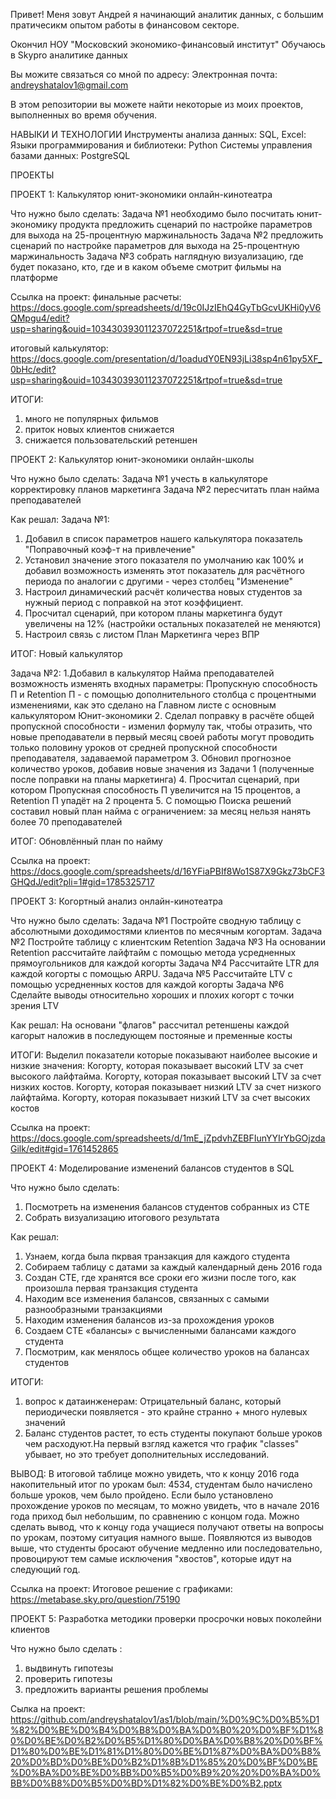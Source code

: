 Привет! 
Меня зовут Андрей
я начинающий аналитик данных, с большим пратичесикм опытом работы в финансовом секторе. 

Окончил НОУ "Московский экономико-финансовый институт"
Обучаюсь в Skypro аналитике данных

Вы можите связаться со мной по адресу: Электронная почта: andreyshatalov1@gmail.com

В этом репозитории вы можете найти некоторые из моих проектов, выполненных во время обучения.

НАВЫКИ И ТЕХНОЛОГИИ
Инструменты анализа данных: SQL, Excel:
Языки программирования и библиотеки: Python
Системы управления базами данных: PostgreSQL

ПРОЕКТЫ

ПРОЕКТ 1: Калькулятор юнит-экономики онлайн-кинотеатра

Что нужно было сделать:
Задача №1 необходимо было посчитать юнит-экономику продукта предложить сценарий по настройке параметров для выхода на 25-процентную маржинальность 
Задача №2 предложить сценарий по настройке параметров для выхода на 25-процентную маржинальность
Задача №3 собрать наглядную визуализацию, где будет показано, кто, где и в каком объеме смотрит фильмы на платформе

Ссылка на проект:
финальные расчеты: https://docs.google.com/spreadsheets/d/19c0IJzIEhQ4GyTbGcvUKHi0yV6QMpgu4/edit?usp=sharing&ouid=103430393011237072251&rtpof=true&sd=true

итоговый калькулятор: https://docs.google.com/presentation/d/1oadudY0EN93jLi38sp4n61py5XF_0bHc/edit?usp=sharing&ouid=103430393011237072251&rtpof=true&sd=true

ИТОГИ:
1. много не популярных фильмов
2. приток новых клиентов снижается
3. снижается пользовательский ретеншен

ПРОЕКТ 2: Калькулятор юнит-экономики онлайн-школы

Что нужно было сделать:
Задача №1 учесть в калькуляторе корректировку планов маркетинга
Задача №2 пересчитать план найма преподавателей

Как решал:
Задача №1:
1. Добавил в список параметров нашего калькулятора показатель "Поправочный коэф-т на привлечение"
2. Установил значение этого показателя по умолчанию как 100% и добавил возможность изменять этот показатель для расчётного периода по аналогии с другими - через столбец "Изменение"
3. Настроил динамический расчёт количества новых студентов за нужный период с поправкой на этот коэффициент.
4. Просчитал сценарий, при котором планы маркетинга будут увеличены на 12% (настройки остальных показателей не меняются)
5. Настроил связь с листом План Маркетинга через ВПР
   
ИТОГ: Новый калькулятор

Задача №2:
1.Добавил в калькулятор Найма преподавателей возможность изменять входных параметры: Пропускную способность П и Retention П - с помощью дополнительного столбца с процентными изменениями, как это сделано на Главном листе с основным калькулятором Юнит-экономики
2. Сделал поправку в расчёте общей пропускной способности - изменил формулу так, чтобы отразить, что новые преподаватели в первый месяц своей работы могут проводить только половину уроков от средней пропускной способности преподавателя, задаваемой параметром
3. Обновил прогнозное количество уроков, добавив новые значения из Задачи 1 (полученные после поправки на планы маркетинга)
4. Просчитал сценарий, при котором Пропускная способность П увеличится на 15 процентов, а Retention П упадёт на 2 процента
5. С помощью Поиска решений составил новый план найма с ограничением: за месяц нельзя нанять более 70 преподавателей

ИТОГ: Обновлённый план по найму

Ссылка на проект: https://docs.google.com/spreadsheets/d/16YFiaPBIf8Wo1S87X9Gkz73bCF3GHQdJ/edit?pli=1#gid=1785325717

ПРОЕКТ 3: Когортный анализ онлайн-кинотеатра

Что нужно было сделать:
Задача №1 Постройте сводную таблицу с абсолютными доходимостями клиентов по месячным когортам.
Задача №2 Постройте таблицу с клиентским Retention
Задача №3 На основании Retention рассчитайте лайфтайм с помощью метода усредненных прямоугольников для каждой когорты
Задача №4 Рассчитайте LTR для каждой когорты с помощью ARPU.
Задача №5 Рассчитайте LTV с помощью усредненных костов для каждой когорты
Задача №6 Сделайте выводы относительно хороших и плохих когорт с точки зрения LTV

Как решал:
На основани "флагов" рассчитал ретеншены каждой кагорыт наложив в последующем постояные и пременные косты

ИТОГИ:
Выделил показатели которые показывают наиболее высокие и низкие значения:
Когорту, которая показывает высокий LTV за счет высокого лайфтайма.
Когорту, которая показывает высокий LTV за счет низких костов.
Когорту, которая показывает низкий LTV за счет низкого лайфтайма.
Когорту, которая показывает низкий LTV за счет высоких костов

Ссылка на проект: https://docs.google.com/spreadsheets/d/1mE_jZpdvhZEBFIunYYIrYbGOjzdaGilk/edit#gid=1761452865

ПРОЕКТ 4: Моделирование изменений балансов студентов в SQL 

Что нужно было сделать:
1. Посмотреть на изменения балансов студентов собранных из СТЕ
2. Собрать визуализацию итогового результата

Как решал:
1. Узнаем, когда была пкрвая транзакция для каждого студента
2. Собираем таблицу с датами за каждый календарный день 2016 года
3. Создан CTE, где хранятся все сроки его жизни после того, как произошла первая транзакция студента
4. Находим все изменения балансов, связанных с самыми разнообразными транзакциями
5. Находим изменения балансов из-за прохождения уроков
6. Создаем CTE «балансы» с вычисленными балансами каждого студента
7. Посмотрим, как менялось общее количество уроков на балансах студентов

ИТОГИ:
1. вопрос к датаинженерам: Отрицательный баланс, который периодически появляется - это крайне странно + много нулевых значений 
2. Баланс студентов растет, то есть студенты покупают больше уроков чем расходуют.На первый взгляд кажется что график "classes" убывает, но это требует дополнительных исследований.

ВЫВОД:
В итоговой таблице можно увидеть, что к концу 2016 года накопительный итог по урокам был: 4534, студентам было начислено больше уроков, чем было пройдено. Если было установлено прохождение уроков по месяцам, то можно увидеть, что в начале 2016 года приход был небольшим, по сравнению с концом года. Можно сделать вывод, что к концу года учащиеся получают ответы на вопросы по урокам, поэтому ситуация намного выше. Появляются из выводов выше, что студенты бросают обучение медленно или последовательно, провоцируют тем самые исключения "хвостов", которые идут на следующий год.

Ссылка на проект: 
Итоговое решение с графиками: https://metabase.sky.pro/question/75190

ПРОЕКТ 5: Разработка методики проверки просрочки новых поколейни клиентов

Что нужно было сделать :
1. выдвинуть гипотезы
2. проверить гипотезы
3. предложить варианты решения проблемы

Сылка на проект: https://github.com/andreyshatalov1/as1/blob/main/%D0%9C%D0%B5%D1%82%D0%BE%D0%B4%D0%B8%D0%BA%D0%B0%20%D0%BF%D1%80%D0%BE%D0%B2%D0%B5%D1%80%D0%BA%D0%B8%20%D0%BF%D1%80%D0%BE%D1%81%D1%80%D0%BE%D1%87%D0%BA%D0%B8%20%D0%BD%D0%BE%D0%B2%D1%8B%D1%85%20%D0%BF%D0%BE%D0%BA%D0%BE%D0%BB%D0%B5%D0%B9%20%20%D0%BA%D0%BB%D0%B8%D0%B5%D0%BD%D1%82%D0%BE%D0%B2.pptx

